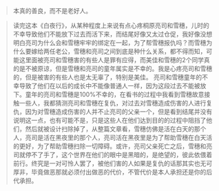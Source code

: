 >本真的善良，而不是老好人。

>读完这本《白夜行》，从某种程度上来说有点心疼桐原亮司和雪穗，儿时的不幸导致他们不能放下过去而活下来，而结尾好像又太过仓促，我好像没想明白亮司为什么会和雪穗牢牢的绑定在一起，为了帮雪穗报仇吗？而雪穗为什么要嫁给两任老公，雪穗和亮司之间到底是种什么关系，都不得而知，可能这里面被亮司和雪穗害的有些人是罪有应得，而美佳和雪穗的2个同学真的是不被原谅，但是雪穗和亮司的童年属实是不幸的。我是心疼亮司和雪穗的，但是被害的有些人也是太无辜了，特别是美佳。 亮司和雪穗童年的不幸导致了他们在以后的成长中不能像普通人一样，因为这段过去不能被放下。童年的亮司和雪穗是100%不幸的，在看书的过程中我看到雪穗故意接触一些人，我都猜测亮司和雪穗在复仇，对过去对雪穗造成伤害的人进行复仇，因为对雪穗造成伤害的人并不止亮司的父亲一个，但是看到结尾并没有说明这一点，也有可能不是，只是这些人在他们达到目的的过程中阻挡了他们，然后就被设计扫除掉了，从整篇文章看，雪穗仿佛是活在白天的那个人，亮司是活在黑夜里的那个人，亮司活在黑夜里是为了帮助雪穗在白天活的更好，为了帮助雪穗扫除一切障碍。或许，亮司父亲死亡之后，雪穗和亮司就停不了手了，这个世界在他们的眼中是黑暗的，是绝望的，彼此依偎着前行。终究是一对可怜人罢了，被他们害的人如果是复仇的话那其实也无可厚非，毕竟做恶那就必须付出做恶的代价，不管代价是本人承担还是你的后代承担。
